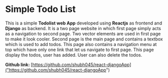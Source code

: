 # Simple Todo List

<p>This is a simple <strong>Todolist web App</strong> developed using <strong>Reactjs</strong> as frontend and <strong>Django</strong> as backend. It is a two page website in which first page simply acts as a navigation to second page. Two vector elements are used in first page to make it look cooler. Second page is the main page and contains a textbox which is used to add todos. This page also contains a navigation menu at top which have only one link that let us navigate to first page. This page display the todos, user has added. User can also delete the todos. </p>

<strong>Github link: </strong>
[https://github.com/shubh045/react-djangoApp]("https://github.com/shubh045/react-djangoApp")